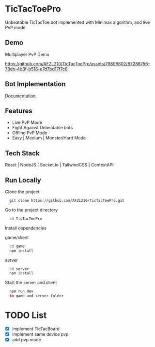
# TicTacToePro

Unbeatable TicTacToe bot implemented with Minimax algorithm, and live PvP mode


## Demo

Multiplayer PvP Demo




https://github.com/AFZL210/TicTacToePro/assets/79896602/87286756-78eb-4b8f-b518-e7d7bd17f7c8




## Bot Implementation

[Documentation](https://en.wikipedia.org/wiki/Minimax)


## Features

- Live PvP Mode
- Fight Against Unbeatable bots
- Offline PvP Mode
- Easy | Medium | Monster/Hard Mode


## Tech Stack

React | NodeJS | Socket.io | TailwindCSS | ContextAPI


## Run Locally

Clone the project

```bash
  git clone https://github.com/AFZL210/TicTacToePro.git
```

Go to the project directory

```bash
  cd TicTacToePro
```

Install dependencies

game/client
```bash
  cd game
  npm install
```

server
```bash
  cd server
  npm install
```

Start the server and client

```bash
  npm run dev
  in game and server folder
```

# TODO List

- [x] Implement TicTacBoard
- [x] Implement same device pvp
- [x] add pvp mode
